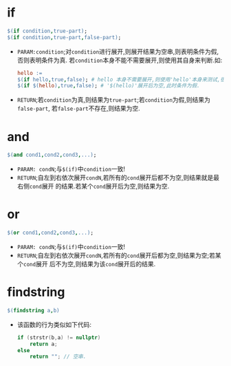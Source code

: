 
# if
```makefile
$(if condition,true-part);
$(if condition,true-part,false-part);
```
*   `PARAM:condition`;对`condition`进行展开,则展开结果为空串,则表明条件为假,否则表明条件为真.
    若`condition`本身不能不需要展开,则使用其自身来判断.如:
    
    ```makefile
    hello := 
    $(if hello,true,false); # hello 本身不需要展开,则使用'hello'本身来测试,很显然此时条件为真.
    $(if $(hello),true,false); # '$(hello)'展开后为空,此时条件为假.
    ```
*   `RETURN`;若`condition`为真,则结果为`true-part`;若`condition`为假,则结果为`false-part`,
    若`false-part`不存在,则结果为空.

# and
```makefile
$(and cond1,cond2,cond3,...);
```
*   `PARAM: condN`;与`$(if)`中`condition`一致!
*   `RETURN`;自左到右依次展开`condN`,若所有的`cond`展开后都不为空,则结果就是最右侧`cond`展开
    的结果.若某个`cond`展开后为空,则结果为空.

# or
```makefile
$(or cond1,cond2,cond3,...);
```
*   `PARAM: condN`;与`$(if)`中`condition`一致!
*   `RETURN`;自左到右依次展开`condN`,若所有的`cond`展开后都为空,则结果为空;若某个`cond`展开
    后不为空,则结果为该`cond`展开后的结果.

    
# findstring
```Makefile
$(findstring a,b)
```
*   该函数的行为类似如下代码:
    
    ```C++
    if (strstr(b,a) != nullptr)
        return a;
    else
        return ""; // 空串.
    ```
